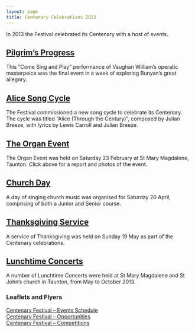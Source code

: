 ```yaml
---
layout: page
title: Centenary Celebrations 2013
---
```


<p>In 2013 the Festival celebrated its Centenary with a host of events.</p>
<h2><a href="{{ '/reports/2014/02/pilgrims-progress/' | prepend: site.github.url }}" title="Pilgrim's Progress">Pilgrim&#8217;s Progress</a></h2>
<p>This &#8220;Come Sing and Play&#8221; performance of Vaughan William&#8217;s operatic masterpeice was the final event in a week of exploring Bunyan&#8217;s great allegory.</p>
<h2><a href="{{ '/reports/2014/02/alice-song-cycle/' | prepend: site.github.url }}" title="Alice Song Cycle">Alice Song Cycle</a></h2>
<p>The Festival commissioned a new song cycle to celebrate its Centenary. The cycle was titled &#8220;Alice (Through the Century)&#8221;, composed by Julian Breeze, with lyrics by Lewis Carroll and Julian Breeze.</p>
<h2><a href="{{ '/reports/2014/02/organ-event-2013/' | prepend: site.github.url }}" title="Organ Event 2013">The Organ Event</a></h2>
<p>The Organ Event was held on Saturday 23 February at St Mary Magdalene, Taunton. Click above for a report and photos of the event.</p>
<h2><a href="{{ '/reports/2014/02/church-day-2013/' | prepend: site.github.url }}" title="Church Day 2013">Church Day</a></h2>
<p>A day of singing church music was organised for Saturday 20 April, comprising of both a Junior and Senior course.</p>
<h2><a href="{{ '/reports/2014/02/thanksgiving-service-2013/' | prepend: site.github.url }}" title="Thanksgiving Service 2013">Thanksgiving Service</a></h2>
<p>A service of Thanksgiving was held on Sunday 19 May as part of the Centenary celebrations.</p>
<h2><a href="{{ '/reports/2014/02/lunchtime-concerts-2013/' | prepend: site.github.url }}" title="Lunchtime Concerts 2013">Lunchtime Concerts</a></h2>
<p>A number of Lunchtime Concerts were held at St Mary Magdalene and St John&#8217;s church in Taunton, from May to October 2013.</p>
<h3>Leaflets and Flyers</h3>
<p><a href="{{ '/wp-content/uploads/2014/02/Centenary-Festival-Events-Schedule.pdf' | prepend: site.github.url }}" >Centenary Festival &#8211; Events Schedule</a><br />
<a href="{{ '/wp-content/uploads/2014/02/Centenary-Festival-Opportunities.pdf' | prepend: site.github.url }}">Centenary Festival &#8211; Opportunities</a><br />
<a href="{{ '/wp-content/uploads/2014/02/Centenary-Festival-Competitions.pdf' | prepend: site.github.url }}">Centenary Festival &#8211; Competitions</a></p>